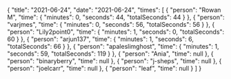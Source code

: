 {
  "title": "2021-06-24",
  "date": "2021-06-24",
  "times": [
    {
      "person": "Rowan M",
      "time": {
        "minutes": 0,
        "seconds": 44,
        "totalSeconds": 44
      }
    },
    {
      "person": "varjmes",
      "time": {
        "minutes": 0,
        "seconds": 56,
        "totalSeconds": 56
      }
    },
    {
      "person": "Lily2point0",
      "time": {
        "minutes": 1,
        "seconds": 0,
        "totalSeconds": 60
      }
    },
    {
      "person": "arjun137",
      "time": {
        "minutes": 1,
        "seconds": 6,
        "totalSeconds": 66
      }
    },
    {
      "person": "apaleslimghost",
      "time": {
        "minutes": 1,
        "seconds": 59,
        "totalSeconds": 119
      }
    },
    {
      "person": "Ania",
      "time": null
    },
    {
      "person": "binaryberry",
      "time": null
    },
    {
      "person": "j-sheps",
      "time": null
    },
    {
      "person": "joelcarr",
      "time": null
    },
    {
      "person": "leaf",
      "time": null
    }
  ]
}